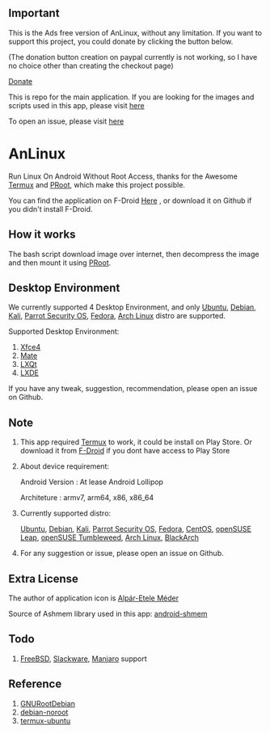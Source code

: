 ## Important

This is the Ads free version of AnLinux, without any limitation. If you want to support this project, you could donate by clicking the button below.

(The donation button creation on paypal currently is not working, so I have no choice other than creating the checkout page)

[Donate](https://www.paypal.com/cgi-bin/webscr?cmd=_s-xclick&hosted_button_id=E2NV66N8G46KE)

This is repo for the main application. If you are looking for the images and scripts used in this app, please visit [here](https://github.com/EXALAB/AnLinux-Resources)

To open an issue, please visit [here](https://github.com/EXALAB/AnLinux-App/issues)

# AnLinux
Run Linux On Android Without Root Access, thanks for the Awesome [Termux](https://github.com/termux/termux-app) and [PRoot](https://github.com/proot-me/PRoot), which make this project possible.

You can find the application on F-Droid [Here](https://f-droid.org/en/packages/exa.lnx.a) , or download it on Github if you didn't install F-Droid.



## How it works

The bash script download image over internet, then decompress the image and then mount it using [PRoot](https://github.com/proot-me/PRoot).



## Desktop Environment

We currently supported 4 Desktop Environment, and only [Ubuntu](https://www.ubuntu.com/), [Debian](https://www.debian.org/), [Kali](https://www.kali.org/), [Parrot Security OS](https://www.parrotsec.org/), [Fedora](https://getfedora.org/), [Arch Linux](https://www.archlinux.org/) distro are supported.

Supported Desktop Environment:

1. [Xfce4](https://xfce.org)
2. [Mate](https://mate-desktop.org)
3. [LXQt](https://lxqt.org)
4. [LXDE](https://lxde.org)

If you have any tweak, suggestion, recommendation, please open an issue on Github.



## Note

1. This app required [Termux](https://github.com/termux/termux-app) to work, it could be install on Play Store. Or download it from [F-Droid](https://f-droid.org/packages/com.termux/) if you dont have access to Play Store

2. About device requirement:

   Android Version : At lease Android Lollipop

   Architeture : armv7, arm64, x86, x86_64

3. Currently supported distro:

   [Ubuntu](https://www.ubuntu.com/), [Debian](https://www.debian.org/), [Kali](https://www.kali.org/), [Parrot Security OS](https://www.parrotsec.org/), [Fedora](https://getfedora.org/), [CentOS](https://www.centos.org/), [openSUSE Leap](https://www.opensuse.org/), [openSUSE Tumbleweed](https://www.opensuse.org/), [Arch Linux](https://www.archlinux.org/), [BlackArch](https://blackarch.org/)

5. For any suggestion or issue, please open an issue on Github.



## Extra License

The author of application icon is [Alpár-Etele Méder](https://www.iconfinder.com/pocike)

Source of Ashmem library used in this app: [android-shmem](https://github.com/pelya/android-shmem)



## Todo

1. [FreeBSD](https://www.freebsd.org/), [Slackware](http://www.slackware.com/), [Manjaro](https://manjaro.org/) support



## Reference

1. [GNURootDebian](https://github.com/corbinlc/GNURootDebian)
2. [debian-noroot](https://github.com/pelya/debian-noroot)
3. [termux-ubuntu](https://github.com/Neo-Oli/termux-ubuntu)

